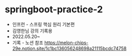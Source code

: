 ﻿# springboot-practice-2
* 인프런 - 스프링 핵심 원리 기본편
* 김영한님 강의 기록용
* 2022.05.20~
* 기록 - 노션 참조 https://melon-chips-29e.notion.site/1c1bc136056248698a21115bcdc74758
